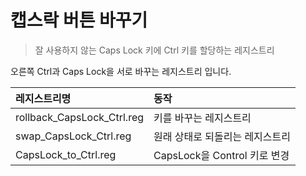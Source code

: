# 캡스락 버튼 바꾸기

> 잘 사용하지 않는 Caps Lock 키에 Ctrl 키를 할당하는 레지스트리

오른쪽 Ctrl과 Caps Lock을 서로 바꾸는 레지스트리 입니다.

| 레지스트리명               | 동작                            |
| :------------------------- | :------------------------------ |
| rollback_CapsLock_Ctrl.reg | 키를 바꾸는 레지스트리          |
| swap_CapsLock_Ctrl.reg     | 원래 상태로 되돌리는 레지스트리 |
| CapsLock_to_Ctrl.reg       | CapsLock을 Control 키로 변경    |

